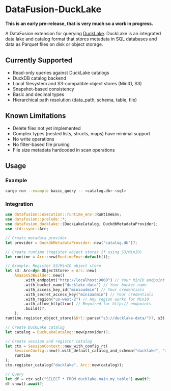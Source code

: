 # DataFusion-DuckLake

**This is an early pre-release, that is very much so a work in progress.**

A DataFusion extension for querying [DuckLake](https://ducklake.select). DuckLake is an integrated data lake and catalog format that stores metadata in SQL databases and data as Parquet files on disk or object storage.

## Currently Supported

- Read-only queries against DuckLake catalogs
- DuckDB catalog backend
- Local filesystem and S3-compatible object stores (MinIO, S3)
- Snapshot-based consistency
- Basic and decimal types
- Hierarchical path resolution (data_path, schema, table, file)

## Known Limitations

- Delete files not yet implemented
- Complex types (nested lists, structs, maps) have minimal support
- No write operations
- No filter-based file pruning
- File size metadata hardcoded in scan operations

## Usage
### Example
```bash
cargo run --example basic_query -- <catalog.db> <sql>
```

### Integration

```rust
use datafusion::execution::runtime_env::RuntimeEnv;
use datafusion::prelude::*;
use datafusion_ducklake::{DuckLakeCatalog, DuckdbMetadataProvider};
use std::sync::Arc;

// Create metadata provider
let provider = DuckdbMetadataProvider::new("catalog.db")?;

// Create runtime (register object stores if using S3/MinIO)
let runtime = Arc::new(RuntimeEnv::default());

// Example: Register S3/MinIO object store
let s3: Arc<dyn ObjectStore> = Arc::new(
    AmazonS3Builder::new()
        .with_endpoint("http://localhost:9000") // Your MinIO endpoint
        .with_bucket_name("ducklake-data") // Your bucket name
        .with_access_key_id("minioadmin") // Your credentials
        .with_secret_access_key("minioadmin") // Your credentials
        .with_region("us-west-2") // Any region works for MinIO
        .with_allow_http(true) // Required for http:// endpoints
        .build()?,
    );
runtime.register_object_store(&Url::parse("s3://ducklake-data/")?, s3);

// Create DuckLake catalog
let catalog = DuckLakeCatalog::new(provider)?;

// Create session and register catalog
let ctx = SessionContext::new_with_config_rt(
    SessionConfig::new().with_default_catalog_and_schema("ducklake", "main"),
    runtime
);
ctx.register_catalog("ducklake", Arc::new(catalog));

// Query
let df = ctx.sql("SELECT * FROM ducklake.main.my_table").await?;
df.show().await?;
```
